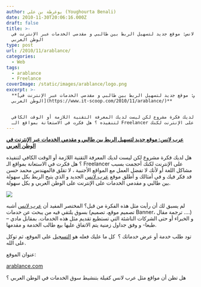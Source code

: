 ```yaml
---
author: يوغرطة بن علي (Youghourta Benali)
date: 2010-11-30T20:06:16.000Z
draft: false
title: >-
  عرب لانس: موقع جديد لتسهيل الربط بين طالبي و مقدمي الخدمات عبر الإنترنت في
  الوطن العربي 
type: post
url: /2010/11/arablance/
categories:
  - Web
tags:
  - arablance
  - Freelance
coverImage: /static/images/arablance/logo.png
excerpt: >-
  **[عرب لانس: موقع جديد لتسهيل الربط بين طالبي و مقدمي الخدمات عبر الإنترنت في
  الوطن العربي](https://www.it-scoop.com/2010/11/arablance/)**


  هل لديك فكرة مشروع لكن ليست لديك المعرفة التقنية اللازمة أو الوقت الكافي
  لتنفيذه ؟ هل فكرت في الاستعانة بمواقع الـ Freelancer على الإنترنت لكنك
---
```

**[عرب لانس: موقع جديد لتسهيل الربط بين طالبي و مقدمي الخدمات عبر الإنترنت في الوطن العربي](https://www.it-scoop.com/2010/11/arablance/)**

هل لديك فكرة مشروع لكن ليست لديك المعرفة التقنية اللازمة أو الوقت الكافي لتنفيذه ؟ هل فكرت في الاستعانة بمواقع الـ Freelancer على الإنترنت لكنك أحجمت بسبب مشاكل اللغة أو لأنك لا تفضل العمل مع المواقع الأجنبية ، لا تقلق فالمهندس محمد حسن قد فكر فيك و في أمثالك و أطلق موقع [عرب لانس](http://arablance.com/marketplace/main.php?rid=EXGRGZ) الجديد و الذي يتيح الربط بكل سهولة بين طالبي و مقدمي الخدمات على الإنترنت على الوطن العربي و بكل سهولة.

![](/static/images/arablance/logo.png)

لم يسبق لك أن رأيت مثل هذه الفكرة من قبل؟ المختصر المفيد أن [عرب لانس](http://arablance.com/marketplace/main.php?rid=EXGRGZ) أشبه بسوق يلتقي فيه من يبحث عن خدمات (تصميم موقع، تصميم Banner، ترجمة مقال ....) و الخبراء أو حتى الشركات الناشئة التي تستطيع تقديم مثل هذه الخدمات. بمقابل مادي –طبعا- و وفق جداول زمنية يتم الاتفاق عليها بيع طالب الخدمة و مقدمها.

تود طلب خدمة أو عرض خدماتك ؟  كل ما عليك فعله هو [التسجيل](http://arablance.com/marketplace/main.php?rid=EXGRGZ) على الموقع، ثم توكل على الله.

عنوان الموقع:

[arablance.com](http://arablance.com/marketplace/main.php?rid=EXGRGZ)

هل تظن أن مواقع مثل عرب لانس كفيلة بتنشيط سوق الخدمات في الوطن العربي ؟
